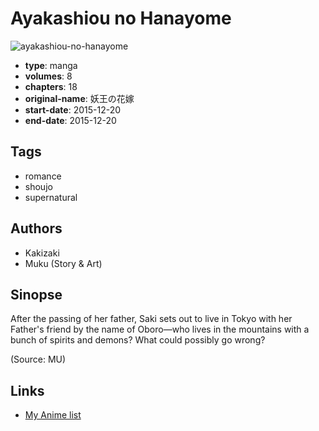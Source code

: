 # Ayakashiou no Hanayome

![ayakashiou-no-hanayome](https://cdn.myanimelist.net/images/manga/3/201941.jpg)

-   **type**: manga
-   **volumes**: 8
-   **chapters**: 18
-   **original-name**: 妖王の花嫁
-   **start-date**: 2015-12-20
-   **end-date**: 2015-12-20

## Tags

-   romance
-   shoujo
-   supernatural

## Authors

-   Kakizaki
-   Muku (Story & Art)

## Sinopse

After the passing of her father, Saki sets out to live in Tokyo with her Father's friend by the name of Oboro—who lives in the mountains with a bunch of spirits and demons? What could possibly go wrong?

(Source: MU)

## Links

-   [My Anime list](https://myanimelist.net/manga/110286/Ayakashiou_no_Hanayome)
